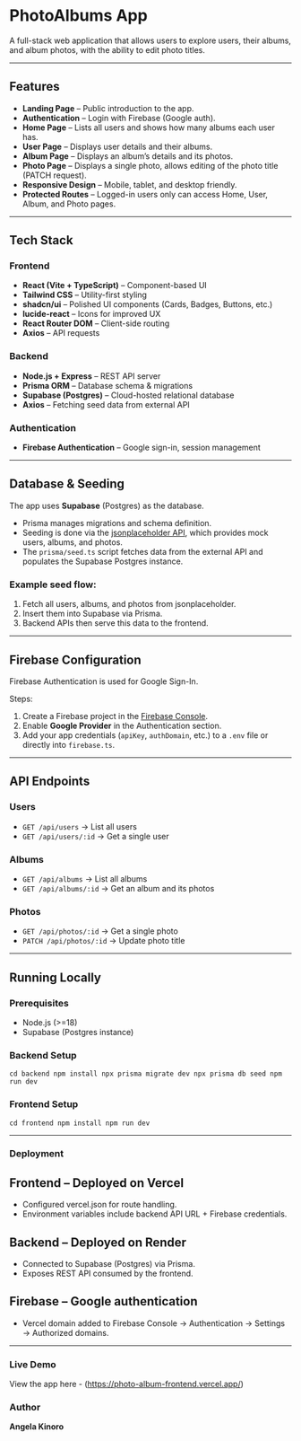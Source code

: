 # PhotoAlbums App

A full-stack web application that allows users to explore users, their albums, and album photos, with the ability to edit photo titles.  

---

## Features

- **Landing Page** – Public introduction to the app.  
- **Authentication** – Login with Firebase (Google auth).  
- **Home Page** – Lists all users and shows how many albums each user has.  
- **User Page** – Displays user details and their albums.  
- **Album Page** – Displays an album’s details and its photos.  
- **Photo Page** – Displays a single photo, allows editing of the photo title (PATCH request).  
- **Responsive Design** – Mobile, tablet, and desktop friendly.  
- **Protected Routes** – Logged-in users only can access Home, User, Album, and Photo pages.  

---

## Tech Stack

### Frontend
- **React (Vite + TypeScript)** – Component-based UI  
- **Tailwind CSS** – Utility-first styling  
- **shadcn/ui** – Polished UI components (Cards, Badges, Buttons, etc.)  
- **lucide-react** – Icons for improved UX  
- **React Router DOM** – Client-side routing  
- **Axios** – API requests  

### Backend
- **Node.js + Express** – REST API server  
- **Prisma ORM** – Database schema & migrations  
- **Supabase (Postgres)** – Cloud-hosted relational database  
- **Axios** – Fetching seed data from external API  

### Authentication
- **Firebase Authentication** – Google sign-in, session management
  
---

## Database & Seeding

The app uses **Supabase** (Postgres) as the database.  

- Prisma manages migrations and schema definition.  
- Seeding is done via the [jsonplaceholder API](https://jsonplaceholder.typicode.com/), which provides mock users, albums, and photos.  
- The `prisma/seed.ts` script fetches data from the external API and populates the Supabase Postgres instance.  

### Example seed flow:
1. Fetch all users, albums, and photos from jsonplaceholder.  
2. Insert them into Supabase via Prisma.  
3. Backend APIs then serve this data to the frontend.  

---

## Firebase Configuration

Firebase Authentication is used for Google Sign-In.  

Steps:
1. Create a Firebase project in the [Firebase Console](https://console.firebase.google.com/).  
2. Enable **Google Provider** in the Authentication section.  
3. Add your app credentials (`apiKey`, `authDomain`, etc.) to a `.env` file or directly into `firebase.ts`.  

---

## API Endpoints

### Users

-   `GET /api/users` → List all users
-   `GET /api/users/:id` → Get a single user

### Albums

-   `GET /api/albums` → List all albums
-   `GET /api/albums/:id` → Get an album and its photos

### Photos

-   `GET /api/photos/:id` → Get a single photo
-   `PATCH /api/photos/:id` → Update photo title

---

## Running Locally
### Prerequisites

-   Node.js (>=18)
-   Supabase (Postgres instance)

### Backend Setup

`cd backend
npm install
npx prisma migrate dev
npx prisma db seed
npm run dev`

### Frontend Setup

`cd frontend
npm install
npm run dev`

---
### Deployment

## Frontend – Deployed on Vercel
- Configured vercel.json for route handling.
- Environment variables include backend API URL + Firebase credentials.

## Backend – Deployed on Render
- Connected to Supabase (Postgres) via Prisma.
- Exposes REST API consumed by the frontend.

## Firebase – Google authentication
- Vercel domain added to Firebase Console → Authentication → Settings → Authorized domains.

---

### Live Demo

View the app here - (https://photo-album-frontend.vercel.app/)

### Author
**Angela Kinoro**




